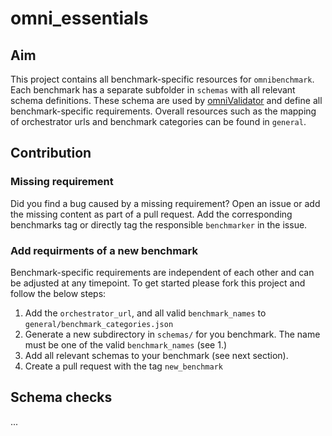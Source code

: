 # omni_essentials

## Aim

This project contains all benchmark-specific resources for `omnibenchmark`.
Each benchmark has a separate subfolder in `schemas` with all relevant schema definitions.
These schema are used by [omniValidator](https://pypi.org/project/omniValidator/) and define all benchmark-specific 
requirements. 
Overall resources such as the mapping of orchestrator urls and benchmark categories can be found in `general`. 

## Contribution

### Missing requirement

Did you find a bug caused by a missing requirement? 
Open an issue or add the missing content as part of a pull request.
Add the corresponding benchmarks tag or directly tag the responsible `benchmarker` in the issue.

### Add requirments of a new benchmark

Benchmark-specific requirements are independent of each other and can be adjusted at any timepoint. 
To get started please fork this project and follow the below steps: 
1. Add the `orchestrator_url`, and all valid `benchmark_names` to `general/benchmark_categories.json` 
2. Generate a new subdirectory in `schemas/` for you benchmark. The name must be one of the valid `benchmark_names` (see 1.)
3. Add all relevant schemas to your benchmark (see next section).
4. Create a pull request with the tag `new_benchmark`  

## Schema checks
...
